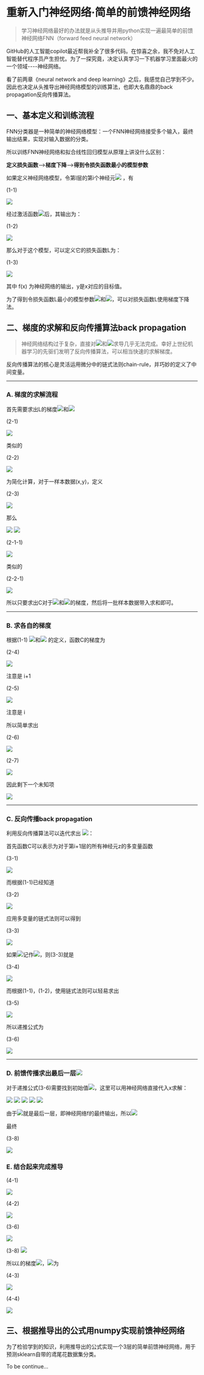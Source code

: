 # 重新入门神经网络·简单的前馈神经网络

> 学习神经网络最好的办法就是从头推导并用python实现一遍最简单的前馈神经网络FNN（forward feed neural network）

GitHub的人工智能copilot最近帮我补全了很多代码。在惊喜之余，我不免对人工智能替代程序员产生担忧。为了一探究竟，决定认真学习一下机器学习里面最火的一个领域----神经网络。

看了前两章《neural network and deep learning》之后，我感觉自己学到不少。因此也决定从头推导出神经网络模型的训练算法，也即大名鼎鼎的back propagation反向传播算法。

## 一、基本定义和训练流程

FNN分类器是一种简单的神经网络模型：一个FNN神经网络接受多个输入，最终输出结果，实现对输入数据的分类。

所以训练FNN神经网络和拟合线性回归模型从原理上讲没什么区别：

**定义损失函数**-->**梯度下降**-->**得到令损失函数最小的模型参数**

如果定义神经网络模型，令第l层的第i个神经元<img src="https://render.githubusercontent.com/render/math?math=z_i^l" > ，有

(1-1)

<img src="https://render.githubusercontent.com/render/math?math=z_i^l = \sum_{k=1}^nw_{ki}^{l-1}a_k^{l-1} + b_i^l" > 

经过激活函数<img src="https://render.githubusercontent.com/render/math?math=\sigma(z)">后，其输出为：

(1-2)

<img src="https://render.githubusercontent.com/render/math?math=a_i^l = \sigma(z_i^l)">      

那么对于这个模型，可以定义它的损失函数L为：

(1-3)

<img src="https://render.githubusercontent.com/render/math?math=L = \frac{1}{2n}\sum_{k=1}^n(f(x_k)-y_k)^2">      

其中 f(x) 为神经网络的输出，y是x对应的目标值。

为了得到令损失函数L最小的模型参数<img src="https://render.githubusercontent.com/render/math?math=w_{ki}^l">和<img src="https://render.githubusercontent.com/render/math?math=b_i^l">，可以对损失函数L使用梯度下降法。

## 二、梯度的求解和反向传播算法back propagation

> 神经网络结构过于复杂，直接对<img src="https://render.githubusercontent.com/render/math?math=w_{ki}^l">和<img src="https://render.githubusercontent.com/render/math?math=b_i^l">求导几乎无法完成。幸好上世纪机器学习的先驱们发明了反向传播算法，可以相当快速的求解梯度。

反向传播算法的核心是灵活运用微分中的链式法则chain-rule，并巧妙的定义了中间变量。

----
### A. 梯度的求解流程

首先需要求出L的梯度<img src="https://render.githubusercontent.com/render/math?math=\frac{\partial L}{\partial w_{ki}^l}">和<img src="https://render.githubusercontent.com/render/math?math=\frac{\partial L}{\partial b_i^l}">

(2-1) 

<img src="https://render.githubusercontent.com/render/math?math=\frac{\partial L}{\partial w_{ki}^l} = \frac{1}{2n} \frac{\partial{\sum_{k=1}^n(f(x_k)-y_k)^2}}{\partial w_{ki}^l} = \frac{1}{2n}\left( \frac{\partial{((f(x_1)-y_1)^2 + ... + f(x_n)-y_n)^2)}}{\partial w_{ki}^l}\right) ">

类似的 

(2-2) 

<img src="https://render.githubusercontent.com/render/math?math=\frac{\partial L}{\partial b_i^l} = \frac{1}{2n} \frac{\partial{\sum_{k=1}^n(f(x_k)-y_k)^2}}{\partial b_i^l} = \frac{1}{2n}\left( \frac{\partial{((f(x_1)-y_1)^2 + ... + f(x_n)-y_n)^2)}}{\partial b_i^l}\right) = \frac{1}{n}\left( \frac{\partial{(\frac{(f(x_1)-y_1)^2}{2} + ... + \frac{(f(x_n)-y_n)^2}{2})}}{\partial b_{i}^l}\right)">

为简化计算，对于一样本数据(x,y)，定义

(2-3) 

<img src="https://render.githubusercontent.com/render/math?math=C = \frac{(f(x)-y)^2}{2}" >

那么

<img src="https://render.githubusercontent.com/render/math?math=\frac{\partial L}{\partial b_i^l}  = \frac{1}{2n}\left( \frac{\partial{((f(x_1)-y_1)^2 + ... + f(x_n)-y_n)^2)}}{\partial b_i^l}\right) = \frac{1}{n}\left( \frac{\partial{(\frac{(f(x_1)-y_1)^2}{2} + ... + \frac{(f(x_n)-y_n)^2}{2})}}{\partial b_i^l}\right)" >

<img src="https://render.githubusercontent.com/render/math?math=\frac{\partial L}{\partial b_i^l}=\frac{1}{n}\left(\frac{\partial (C(x_1)+...+C(x_n))}{\partial b_i^l}\right)" >

(2-1-1)

<img src="https://render.githubusercontent.com/render/math?math=\frac{\partial L}{\partial b_i^l}=\frac{1}{n}\left(\frac{\partial (C(x_1)}{\partial b_i^l}+...+\frac{\partial (C(x_n)}{\partial b_i^l}\right)" >

类似的 

(2-2-1)

<img src="https://render.githubusercontent.com/render/math?math=\frac{\partial L}{\partial w_{ki}^l}=\frac{1}{n}\left(\frac{\partial (C(x_1)}{\partial w_{ki}^l}+...+\frac{\partial (C(x_n)}{\partial w_{ki}^l}\right)" />


所以只要求出C对于<img src="https://render.githubusercontent.com/render/math?math=w_{ki}^l">和<img src="https://render.githubusercontent.com/render/math?math=b_i^l"/>的梯度，然后将一批样本数据带入求和即可。

---

### B. 求各自的梯度

根据(1-1) <img src="https://render.githubusercontent.com/render/math?math=w_{ki}^l">和<img src="https://render.githubusercontent.com/render/math?math=z_i^l"/> 的定义，函数C的梯度为

(2-4)

<img src="https://render.githubusercontent.com/render/math?math=\frac{\partial C}{\partial w_{ki}^l} = \frac{\partial C}{\partial z_i^{l+1}}\frac{\partial z_i^{l+1}}{\partial w_{ki}}" />


注意是 i+1

(2-5) 

<img src="https://render.githubusercontent.com/render/math?math=\frac{\partial C}{\partial b_i^l}= \frac{\partial C}{\partial z_i^l}\frac{\partial z_i^l}{\partial b_i^l}"/>

注意是 i

所以简单求出


(2-6) 

<img src="https://render.githubusercontent.com/render/math?math=\frac{\partial z_i^{l+1}}{\partial w_{ki}^l} = a_k^l = \sigma(z_i^l)"/>


(2-7) 

<img src="https://render.githubusercontent.com/render/math?math=\frac{\partial z_i^l}{\partial b_i^l} = 1"
/>


因此剩下一个未知项 

<img src="https://render.githubusercontent.com/render/math?math=\frac{\partial C}{\partial z_i^l} = ?" />

---

### C. 反向传播back propagation

利用反向传播算法可以迭代求出 <img src="https://render.githubusercontent.com/render/math?math=\frac{\partial C}{\partial z_i^l}" />：

首先函数C可以表示为对于第i+1层的所有神经元z的多变量函数

(3-1)

<img src="https://render.githubusercontent.com/render/math?math=C = C(z_1^{l+1}, z_2^{l+1},...,z_n^{l+1})" />

而根据(1-1)已经知道

(3-2)

<img src="https://render.githubusercontent.com/render/math?math=z^{l+1} = g(z_1^l, z_2^l,..., z_n^l)" />



应用多变量的链式法则可以得到

(3-3)


<img src="https://render.githubusercontent.com/render/math?math=\frac{\partial C}{\partial z_i^l} = \frac{\partial {C(z_1^{l+1}, z_2^{l+1},...,z_n^{l+1})}}{\partial z_i^l}= \frac{\partial C}{\partial z_1^{l+1}}\frac{\partial z_1^{l+1}}{\partial z_i^l} + ... + \frac{\partial C}{\partial z_n^{l+1}}\frac{\partial z_n^{l+1}}{\partial z_i^l}= \sum_{k=1}^n \frac{\partial {C}}{\partial z_k^{l+1}} \frac{\partial z_k^{l+1}}{\partial z_i^l} " />


如果<img src="https://render.githubusercontent.com/render/math?math=\frac{\partial C}{\partial z_i^l}">记作<img src="https://render.githubusercontent.com/render/math?math=\epsilon_i^l"/>，则(3-3)就是

(3-4) 

<img src="https://render.githubusercontent.com/render/math?math=\epsilon_i^l = \sum_{k=1}^n \epsilon_k^{l+1} \frac{\partial z_k^{l+1}}{\partial z_i^l}"/>

而根据(1-1)，(1-2)，使用链式法则可以轻易求出


(3-5)

<img src="https://render.githubusercontent.com/render/math?math=\frac{\partial z_i^{l+1}}{\partial z_k^l} =  \frac{\partial z_i^{l+1}}{\partial a_k^l} \frac{\partial a_k^l}{\partial z_k^l}=w_{ki}^l \sigma'(z_k^l)"/>


所以递推公式为

(3-6) 

<img src="https://render.githubusercontent.com/render/math?math=\epsilon_i^l = \sum_{k=1}^n \epsilon_k^{l+1} w_{ki}^l \sigma'(z_i^l)"/>

---
### D. 前馈传播求出最后一层<img src="https://render.githubusercontent.com/render/math?math=\epsilon_i^{out}"/>

对于递推公式(3-6)需要找到初始值<img src="https://render.githubusercontent.com/render/math?math=\epsilon_i^{out}"/>，这里可以用神经网络直接代入x求解：

<img src="https://render.githubusercontent.com/render/math?math=\epsilon_i^{out} = \frac{\partial C}{\partial{z_i^{out}}} "/>

<img src="https://render.githubusercontent.com/render/math?math==\frac{\partial((f(x)-y)^2/2)}{\partial z_i^{out}} "/>

<img src="https://render.githubusercontent.com/render/math?math== \frac{\partial((f(a_1^{out}, a_2^{out},..., a_n^{out})-y)^2/2)}{\partial z_i^{out}}"/>

<img src="https://render.githubusercontent.com/render/math?math== \frac{\partial((f(a_1^{out}, a_2^{out},..., a_n^{out})-y)^2/2)}{\partial a_i^{out}}\frac{\partial a_i^{out}}{\partial z_i^{out}}"/>

<img src="https://render.githubusercontent.com/render/math?math== (f-y) \frac{\partial f}{\partial a_i^{out}} \sigma'(z_i^{out})"/>


由于<img src="https://render.githubusercontent.com/render/math?math=a_i^{out}"/>就是最后一层，即神经网络f的最终输出，所以<img src="https://render.githubusercontent.com/render/math?math=\frac{\partial f}{\partial a_i^{out}} = 1"/> 

最终

(3-8) 

<img src="https://render.githubusercontent.com/render/math?math=\epsilon_i^{out} = (f-y)\sigma'(z_i^{out})"/>

### E. 结合起来完成推导

(4-1) 

<img src="https://render.githubusercontent.com/render/math?math=\frac{\partial C}{\partial w_{ki}^l} = \epsilon_i^l\frac{\partial z_i^{l+1}}{\partial w_{ki}^l}= \epsilon_i^l \sigma(z_i^l)"/>


(4-2) 

<img src="https://render.githubusercontent.com/render/math?math=\frac{\partial C}{\partial b_i^l} = \epsilon_i^l"/>


(3-6) 

<img src="https://render.githubusercontent.com/render/math?math=\epsilon_i^l = \sum_{k=1}^n \epsilon_k^{l+1} w_{ki}^l \sigma'(z_i^l)"/>


(3-8) 
<img src="https://render.githubusercontent.com/render/math?math=\epsilon_i^{out} = (f-y)\sigma'(z_i^{out})"/>


所以$L$的梯度<img src="https://render.githubusercontent.com/render/math?math=\frac{\partial L}{\partial w_{ki}^l}"/>，<img src="https://render.githubusercontent.com/render/math?math=\frac{\partial L}{\partial b_i^l}"/>为

(4-3) 

<img src="https://render.githubusercontent.com/render/math?math=\frac{\partial L}{\partial w_{ki}^l} = \frac{1}{n}\sum_{k=1}^n \frac{\partial C(x_k)}{\partial w_{ki}^l}"/>


(4-4) 

<img src="https://render.githubusercontent.com/render/math?math=\frac{\partial L}{\partial b_i^l} = \frac{1}{n}\sum_{k=1}^n \frac{\partial C(x_k)}{\partial b_i^l}" />


## 三、根据推导出的公式用numpy实现前馈神经网络

为了检验学到的知识，利用推导出的公式实现一个3层的简单前馈神经网络，用于预测sklearn自带的鸢尾花数据集分类。

To be continue...
